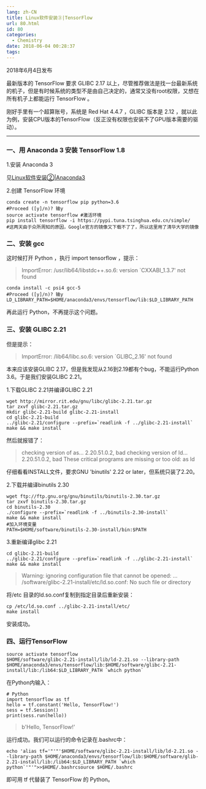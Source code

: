 ```yaml
---
lang: zh-CN
title: Linux软件安装③|TensorFlow
url: 80.html
id: 80
categories:
  - Chemistry
date: 2018-06-04 00:28:37
tags:
---
```


2018年6月4日发布

最新版本的 TensorFlow 要求 GLIBC 2.17 以上，尽管推荐做法是找一台最新系统的机子，但是有时候系统的类型不是由自己决定的，通常又没有root权限，又想在所有机子上都能运行 TensorFlow 。

刚好手里有一个超算账号，系统是 Red Hat 4.4.7 ，GLIBC 版本是 2.12 ，就以此为例，安装CPU版本的TensorFlow（反正没有权限也安装不了GPU版本需要的驱动）。

* * *

### 一、用 Anaconda 3 安装 TensorFlow 1.8

1.安装 Anaconda 3

见[Linux软件安装②|Anaconda3](https://njzjz.win/#/posts/18)

2.创建 TensorFlow 环境

    conda create -n tensorflow pip python=3.6
    #Proceed ([y]/n)? 输y
    source activate tensorflow #激活环境
    pip install tensorflow -i https://pypi.tuna.tsinghua.edu.cn/simple/
    #这两天由于众所周知的原因，Google官方的镜像又下载不了了，所以这里用了清华大学的镜像

### 二、安装 gcc

这时候打开 Python ，执行 import tensorflow ，提示：

> ImportError: /usr/lib64/libstdc++.so.6: version `CXXABI_1.3.7' not found

    conda install -c psi4 gcc-5 
    #Proceed ([y]/n)? 输y
    LD_LIBRARY_PATH=$HOME/anaconda3/envs/tensorflow/lib:$LD_LIBRARY_PATH

再此运行 Python，不再提示这个问题。

### 三、安装 GLIBC 2.21

但是提示：

> ImportError: /lib64/libc.so.6: version `GLIBC_2.16' not found

本来应该安装GLIBC 2.17，但是我发现从2.16到2.19都有个bug，不能运行Python 3.6。于是我们安装GLIBC 2.21。

1.下载GLIBC 2.21并编译GLIBC 2.21

    wget http://mirror.rit.edu/gnu/libc/glibc-2.21.tar.gz
    tar zxvf glibc-2.21.tar.gz
    mkdir glibc-2.21-build glibc-2.21-install
    cd glibc-2.21-build
    ../glibc-2.21/configure --prefix=`readlink -f ../glibc-2.21-install` 
    make && make install

然后就报错了：

> checking version of as... 2.20.51.0.2, bad checking version of ld... 2.20.51.0.2, bad These critical programs are missing or too old: as ld

仔细看看INSTALL文件，要求GNU 'binutils' 2.22 or later，但系统只装了2.20。

2.下载并编译binutils 2.30

    wget ftp://ftp.gnu.org/gnu/binutils/binutils-2.30.tar.gz
    tar zxvf binutils-2.30.tar.gz
    cd binutils-2.30
    ./configure --prefix=`readlink -f ../binutils-2.30-install` 
    make && make install
    #加入环境变量
    PATH=$HOME/software/binutils-2.30-install/bin:$PATH

3.重新编译glibc 2.21

    cd glibc-2.21-build
    ../glibc-2.21/configure --prefix=`readlink -f ../glibc-2.21-install` 
    make && make install

> Warning: ignoring configuration file that cannot be opened: ... /software/glibc-2.21-install/etc/ld.so.conf: No such file or directory

将/etc 目录的ld.so.conf复制到指定目录后重新安装：

    cp /etc/ld.so.conf ../glibc-2.21-install/etc/
    make install

安装成功。

### 四、运行TensorFlow

    source activate tensorflow
    $HOME/software/glibc-2.21-install/lib/ld-2.21.so --library-path $HOME/anaconda3/envs/tensorflow/lib:$HOME/software/glibc-2.21-install/lib:/lib64:$LD_LIBRARY_PATH `which python`

在Python内输入：

    # Python
    import tensorflow as tf
    hello = tf.constant('Hello, TensorFlow!')
    sess = tf.Session()
    print(sess.run(hello))

> b'Hello, TensorFlow!'

运行成功。我们可以运行的命令记录在.bashrc中：

    echo 'alias tf='"'"'$HOME/software/glibc-2.21-install/lib/ld-2.21.so --library-path $HOME/anaconda3/envs/tensorflow/lib:$HOME/software/glib-2.21-install/lib:/lib64:$LD_LIBRARY_PATH `which python`'"'">>$HOME/.bashrcsource $HOME/.bashrc

即可用 tf 代替装了 TensorFlow 的 Python。
